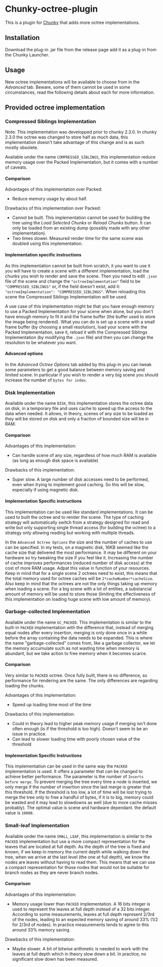 # Chunky-octree-plugin
This is a plugin for [Chunky][chunky] that adds more octree implementations.

## Installation
Download the plug-in .jar file from the release page add it as a plug-in from the Chunky Launcher.

## Usage
New octree implementations will be available to choose from in the _Advanced_ tab.
Beware, some of them cannot be used in some circumstances, read the following details about each for more information.

## Provided octree implementation

### Compressed Siblings Implementation
Note: This implementation was developped prior to chunky 2.3.0. In chunky 2.3.0 the octree was changed
to store half as much data, this implementation doesn't take advantage of this change and is as such mostly obsolete.

Available under the name `COMPRESSED_SIBLINGS`, this implementation reduce memory usage over
the Packed Implementation, but it comes with a number of caveats.

#### Comparison

Advantages of this implementation over Packed:
 - Reduce memory usage by about half.
 
Drawbacks of this implementation over Packed:
 - Cannot be built. This implementation cannot be used for building the tree using the _Load Selected Chunks_ or _Reload Chunks_ button.
   It can only be loaded from an existing dump (possibly made with any other implementation).
 - Two times slower. Measured render time for the same scene was doubled using this implementation. 

#### Implementation specific instructions

As this implementation cannot be built from scratch, it you want to use it you will have to
create a scene with a different implementation, load the chunks you wish to render and save the scene.
Then you need to edit `.json` file of the scene and change the `"octreeImplementation"` field to be 
`"COMPRESSED_SIBLINGS"` or, if the field doesn't exist, add it: `"octreeImplementation": "COMPRESSED_SIBLINGS"`.
When reloading this scene the Compressed Siblings Implementation will be used.

A use case of this implementation might be that you have enough memory to use a Packed Implementation
for your scene when alone, but you don't have enough memory to fit it and the frame buffer
(the buffer used to store the image being rendered). What you can do is set up a scene with
a small frame buffer (by choosing a small resolution), load your scene with the Packed Implementation, save it,
reload it with the Compressed Siblings Implementation (by modifying the `.json` file) and then you can change
the resolution to be whatever you want. 

#### Advanced options

In the _Advanced Octree Options_ tab added by this plug-in you can tweak some parameters to get
a good balance between memory saving and limited scene. In particular if you wish to render a very big scene
you should increase the number of `bytes for index`.

### Disk Implementation
Available under the name `DISK`, this implementation stores the octree data on disk, in a temporary file
and uses cache to speed up the access to the data when needed. It allows, in theory, scenes of any size
to be loaded as they will be stored on disk and only a fraction of bounded size will be in RAM.

#### Comparison
Advantages of this implementation:
 - Can handle scene of any size, regardless of how much RAM is available (as long as enough disk space is available)

Drawbacks of this implementation:
 - Super slow. A large number of disk accesses need to be performed, even when trying to implement good caching. So
 this will be slow, especially if using magnetic disk.
 
#### Implementation Specific instructions
This implementation can be used like standard implementations. It can be used to built the octree and to render the scene.
The type of caching strategy will automatically switch from a strategy designed for read and write
but only supporting single thread access (for building the octree) to a strategy only allowing reading
but working with multiple threads.

 In the `Advanced Octree Options` the size and the number of caches to use can be specified. In my tests, on a magnetic disk,
 16KB seemed like the cache size that delivered the most performance. It may be different on your hardware so try tweaking the size if you feel like it.
 Increasing the number of cache improves performances (reduced number of disk access) at the cost of more RAM usage. Adpat this value
 in function of your resources. Keep in mind that for a single scene 2 octrees need to exist, this means
 that the total memory used for octree caches will be `2*cacheNumber*cacheSize`.
 Also keep in mind that the octrees are not the only things taking up memory when loading a scene.
 For a big scene with a lot of entities, a substancial amount of memory will be used to store those (limiting 
 the effectiveness of this implementation on loading huge scene with low amount of memory).

### Garbage-collected Implementation
Available under the name `GC_PACKED`. This implementation is similar to the built-in `PACKED` implementation 
with the difference that, instead of merging equal nodes after every insertion, merging is only done once in a while
before the array containing the data needs to be expanded. This is where the name "garbage-collected" comes from, 
like a garbage collector, we let the memory accumulate such as not wasting time when memory is abundant, but
we take action to free memory when it becomes scarce.

#### Comparison
Very similar to `PACKED` octree. Once fully built, there is no difference, so performance for rendering are the same.
The only differences are regarding loading the chunks.

Advantages of this implementation:
 - Speed up loading time most of the time
 
Drawbacks of this implementation:
 - Could in theory lead to higher peak memory usage if merging isn't done often enough (is if the threshold is too high).
 Doesn't seem to be an issue in practice.
 - Can lead to slower loading time with poorly chosen value of the threshold
 
#### Implementation Specific Instructions
This implementation can be used in the same way the `PACKED` implementation is used. It offers a parameter that can be
 changed to achieve better performance. The parameter is the number of `Inserts before merge`. To prevent merging the tree every time 
 a node is inserted, we only merge if the number of insertion since the last merge is greater that this threshold.
 If the threshold is too low, a lot of time will be lost trying to merge the tree only to free a handful of bytes, if it is to
 big, memory could be wasted and it may lead to slowdowns as well (due to more cache misses probably). The
 optimal value is scene and hardware dependant. the default value is `10000`.

### Small-leaf Implementation
Available under the name `SMALL_LEAF`, this implementation is similar to the `PACKED`
implementation but use a more compact representation for the leaves that are located at full depth.
As the depth of the tree is fixed and known, if we keep in memory the current depth while walking down
the tree, when we arrive at the last level (the one at full depth), we know the nodes are
leaves without having to read them. This means that we can use a compact representation for
those nodes that would not be suitable for branch nodes as they are never branch nodes.

#### Comparison
Advantages of this implementation:
 - Memory usage lower than `PACKED` implementation. A 16 bits integer is used to represent
 the leaves at full depth instead of a 32 bits integer. According to some measurements, leaves at
 full depth represent 2/3rd of the nodes, leading to an expected memory saving of around 33% (1/2 for 2/3rd of nodes).
 In practice measurements tends to agree to this around 33% memory saving.
 
Drawbacks of this implementation:
 - Maybe slower. A bit of bitwise arithmetic is needed to work with the leaves at full
 depth which in theory slow down a bit. In practice, no significant slow down has been measured.


[chunky]: https://chunky.llbit.se/